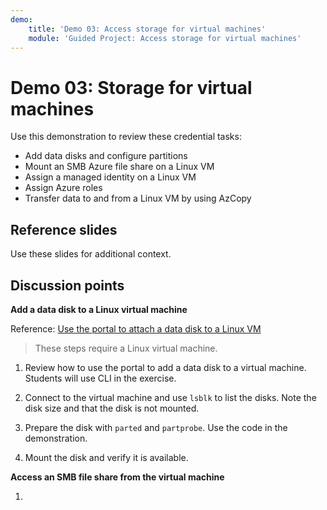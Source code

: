 ```yaml
---
demo:
    title: 'Demo 03: Access storage for virtual machines'
    module: 'Guided Project: Access storage for virtual machines'
---
```


# Demo 03: Storage for virtual machines

Use this demonstration to review these credential tasks:
+ Add data disks and configure partitions  
+ Mount an SMB Azure file share on a Linux VM 
+ Assign a managed identity on a Linux VM 
+ Assign Azure roles 
+ Transfer data to and from a Linux VM by using AzCopy 

## Reference slides

Use these slides for additional context. 
    


## Discussion points

**Add a data disk to a Linux virtual machine**

Reference: [Use the portal to attach a data disk to a Linux VM](https://learn.microsoft.com/azure/virtual-machines/linux/attach-disk-portal)

>These steps require a Linux virtual machine. 

1. Review how to use the portal to add a data disk to a virtual machine. Students will use CLI in the exercise.

1. Connect to the virtual machine and use `lsblk` to list the disks. Note the disk size and that the disk is not mounted.

1. Prepare the disk with `parted` and `partprobe`. Use the code in the demonstration.

1. Mount the disk and verify it is available.

**Access an SMB file share from the virtual machine**

1. 
